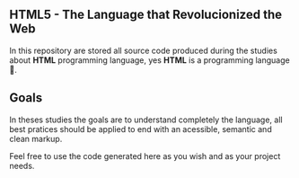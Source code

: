 ## HTML5 - The Language that Revolucionized the Web


In this repository are stored all source code produced
during the studies about **HTML** programming language,
yes **HTML** is a programming language 🧐.


## Goals

In theses studies the goals are to understand completely
the language, all best pratices should be applied to end
with an acessible, semantic and clean markup.


Feel free to use the code generated here as you wish and
as your project needs.
